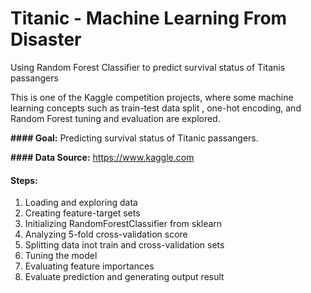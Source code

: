 # Titanic - Machine Learning From Disaster
Using Random Forest Classifier to predict survival status of Titanis passangers

This is one of the Kaggle competition projects, where some machine learning concepts such as train-test data split , one-hot encoding, and Random Forest tuning and evaluation are explored.

**#### Goal:**
Predicting survival status of Titanic passangers.  

**#### Data Source:**
https://www.kaggle.com

#### Steps:
1. Loading and exploring data 
2. Creating feature-target sets
3. Initializing RandomForestClassifier from sklearn
4. Analyzing 5-fold cross-validation score
5. Splitting data inot train and cross-validation sets
6. Tuning the model
7. Evaluating feature importances
8. Evaluate prediction and generating output result

